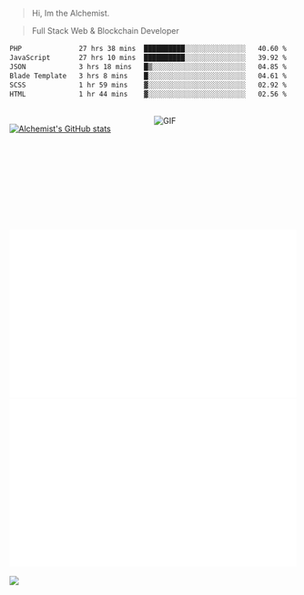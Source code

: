 > Hi, Im the Alchemist.

> Full Stack Web & Blockchain Developer


<!--START_SECTION:waka-->

```text
PHP              27 hrs 38 mins  ██████████░░░░░░░░░░░░░░░   40.60 %
JavaScript       27 hrs 10 mins  ██████████░░░░░░░░░░░░░░░   39.92 %
JSON             3 hrs 18 mins   █▒░░░░░░░░░░░░░░░░░░░░░░░   04.85 %
Blade Template   3 hrs 8 mins    █░░░░░░░░░░░░░░░░░░░░░░░░   04.61 %
SCSS             1 hr 59 mins    ▓░░░░░░░░░░░░░░░░░░░░░░░░   02.92 %
HTML             1 hr 44 mins    ▓░░░░░░░░░░░░░░░░░░░░░░░░   02.56 %
```

<!--END_SECTION:waka-->


<br />

<img align="right" alt="GIF" src="https://user-images.githubusercontent.com/5355808/139111924-210cc6fa-9fb1-4dac-929d-6324a5836a92.gif" width="250" height="200" />

[![Alchemist's GitHub stats](https://github-readme-stats.vercel.app/api?username=DrMaxis&show_icons=true&theme=outrun&count_private=true)](#)

![](https://raw.githubusercontent.com/DrMaxis/github-stats-transparent/output/generated/overview.svg)
![](https://raw.githubusercontent.com/DrMaxis/github-stats-transparent/output/generated/languages.svg)

 
<a href="https://count.getloli.com/"><img src="https://count.getloli.com/get/@:maxis-the-alchemist?theme=rule34"></a>
<!-- https://count.getloli.com/get/@alchemist?theme=rule34 -->
<br>


